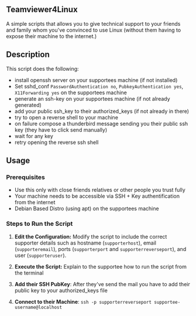 Teamviewer4Linux
-----
A simple scripts that allows you to give technical support to your friends and family whom you've convinced to use Linux (without them having to expose their machine to the internet.)

Description
-----

This script does the following:
 - install openssh server on your supportees machine (if not installed)
 - Set sshd_conf `PasswordAuthentication no`, `PubkeyAuthentication yes`, `X11Forwarding yes` on the supportees machine
 - generate an ssh-key on your supportees machine (if not already generated)
 - add your public ssh_key to their authorized_keys (if not already in there)
 - try to open a reverse shell to your machine
 - on failure compose a thunderbird message sending you their public ssh key (they have to click send manually)
 - wait for any key
 - retry opening the reverse ssh shell

Usage
-----

### Prerequisites

-   Use this only with close friends relatives or other people you trust fully
-   Your machine needs to be accessible via SSH + Key authentification from the internet
-   Debian Based Distro (using apt) on the supportees machine

### Steps to Run the Script

1.  **Edit the Configuration:** Modify the script to include the correct supporter details such as hostname (`supporterhost`), email (`supporteremail`), ports (`supporterport` and `supporterreverseport`), and user (`supporteruser`).

2.  **Execute the Script:** Explain to the supportee how to run the script from the terminal

3. **Add their SSH PubKey**: After they've send the mail you have to add their public key to your authorized_keys file 

4.  **Connect to their Machine**: `ssh -p supporterreverseport supportee-username@localhost`
